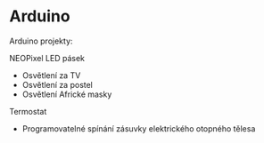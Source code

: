 # Arduino
Arduino projekty:

NEOPixel LED pásek
 - Osvětlení za TV
 - Osvětlení za postel
 - Osvětlení Africké masky
 
 Termostat
  - Programovatelné spínání zásuvky elektrického otopného tělesa
